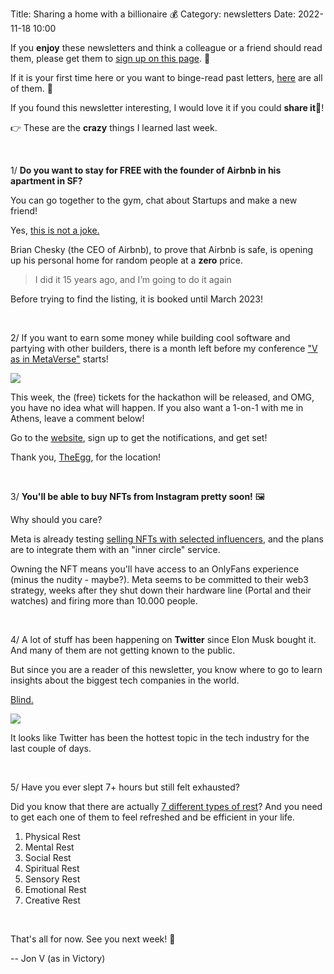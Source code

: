 Title: Sharing a home with a billionaire 💰
Category: newsletters
Date: 2022-11-18 10:00

If you **enjoy** these newsletters and think a colleague or a friend should read them, please get them to [sign up on this page](https://jon.io/). 📝

If it is your first time here or you want to binge-read past letters, [here](https://jon.io/category/newsletters) are all of them. 📰

If you found this newsletter interesting, I would love it if you could **share it**🔗!

👉 These are the **crazy** things I learned last week.

<br>

1/ **Do you want to stay for FREE with the founder of Airbnb in his apartment in SF?**

You can go together to the gym, chat about Startups and make a new friend!

Yes, [this is not a joke.](https://fortune.com/2022/11/17/you-can-stay-airbnb-ceo-brian-chesky-home-0-bake-cookies-be-gym-buddy/)

Brian Chesky (the CEO of Airbnb), to prove that Airbnb is safe, is opening up his personal home for random people at a **zero** price.

> I did it 15 years ago, and I’m going to do it again

Before trying to find the listing, it is booked until March 2023!

<br>

2/ If you want to earn some money while building cool software and partying with other builders, there is a month left before my conference ["V as in MetaVerse"](https://jon.io/metaverse2022) starts!

![](https://sendfoxprod.b-cdn.net/media/kStXgFn8R0Mj3uqQBu2WehnufRiG1dlXa20qt9q916325)

This week, the (free) tickets for the hackathon will be released, and OMG, you have no idea what will happen. If you also want a 1-on-1 with me in Athens, leave a comment below!

Go to the [website](https://jon.io/metaverse2022), sign up to get the notifications, and get set!

Thank you, [TheEgg](https://www.theegg.gr/en/), for the location!

<br>

3/ **You'll be able to buy NFTs from Instagram pretty soon!** 🖼️

Why should you care?

Meta is already testing [selling NFTs with selected influencers](https://www.engadget.com/meta-creators-can-sell-nfts-directly-on-instagram-220049106.html), and the plans are to integrate them with an "inner circle" service.

Owning the NFT means you'll have access to an OnlyFans experience (minus the nudity - maybe?). Meta seems to be committed to their web3 strategy, weeks after they shut down their hardware line (Portal and their watches) and firing more than 10.000 people.

<br>

4/ A lot of stuff has been happening on **Twitter** since Elon Musk bought it. And many of them are not getting known to the public.

But since you are a reader of this newsletter, you know where to go to learn insights about the biggest tech companies in the world.

[Blind.](https://www.teamblind.com/)

![](https://sendfoxprod.b-cdn.net/media/2sQrA2e1mtQgWVsSLHzA4HNs0jw4PLRqQkI0dFSk16325)

It looks like Twitter has been the hottest topic in the tech industry for the last couple of days.

<br>

5/ Have you ever slept 7+ hours but still felt exhausted?

Did you know that there are actually [7 different types of rest](https://www.linkedin.com/posts/productivity-hacks-li_how-to-turn-rest-into-productivity-activity-6983408987073331200-TKoR/)? And you need to get each one of them to feel refreshed and be efficient in your life.

1. Physical Rest
2. Mental Rest
3. Social Rest
4. Spiritual Rest
5. Sensory Rest
6. Emotional Rest
7. Creative Rest

<br>

That's all for now. See you next week! 🚀

-- Jon V (as in Victory)